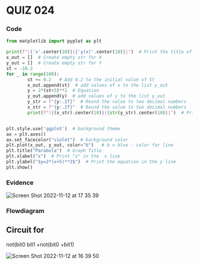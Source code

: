 # QUIZ 024

### Code
```.py
from matplotlib import pyplot as plt

print(f"|{'x'.center(10)}|{'y(x)'.center(10)}|")  # Print the title of the table
x_out = []  # Create empty str for X
y_out = []  # Create empty str for Y
st = -10.2
for _ in range(100):
        st += 0.2   # Add 0.2 to the initial value of St
        x_out.append(st)  # add values of x to the list y_out
        y = 2*(st+5)**2  # Equation
        y_out.append(y)  # add values of y to the list y_out
        y_str = f"{y:.2f}"  # Round the value to two decimal numbers
        x_str = f"{y:.2f}"  # Round the value to two decimal numbers
        print(f"|{(x_str).center(10)}|{str(y_str).center(10)}|")  # Print the table


plt.style.use('ggplot')  # background theme
ax = plt.axes()
ax.set_facecolor("violet")  # background color
plt.plot(x_out, y_out, color="b")   # b = blue - color for line
plt.title("Parabola")  # Graph Title
plt.xlabel("x")  # Print "x" in the  x line
plt.ylabel("$y=2*(x+5)**2$")  # Print the equation in the y line
plt.show()
```
### Evidence

![Screen Shot 2022-11-12 at 17 35 39](https://user-images.githubusercontent.com/111819437/201466142-25c8c4ed-035c-40ae-b238-e267c67ce95f.png)

### Flowdiagram

## Circuit for
not(bit0 bit1 +not(bit0 +bit1)

![Screen Shot 2022-11-12 at 16 39 50](https://user-images.githubusercontent.com/111819437/201463212-12132772-21e3-4e8a-889e-5441ecf807cc.png)
